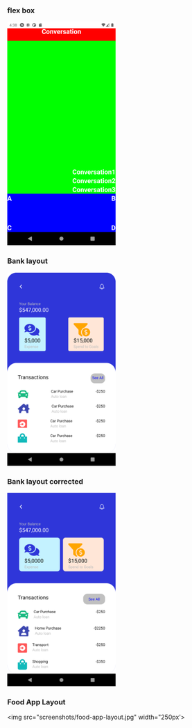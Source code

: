 ### flex box
<img src="screenshots/first-layout.png" width="250px">

### Bank layout
<img src="screenshots/bank-layout.png" width="250px">

### Bank layout corrected
<img src="screenshots/corrected.png" width="250px">

### Food App Layout 
<img src="screenshots/food-app-layout.jpg" width="250px'>
